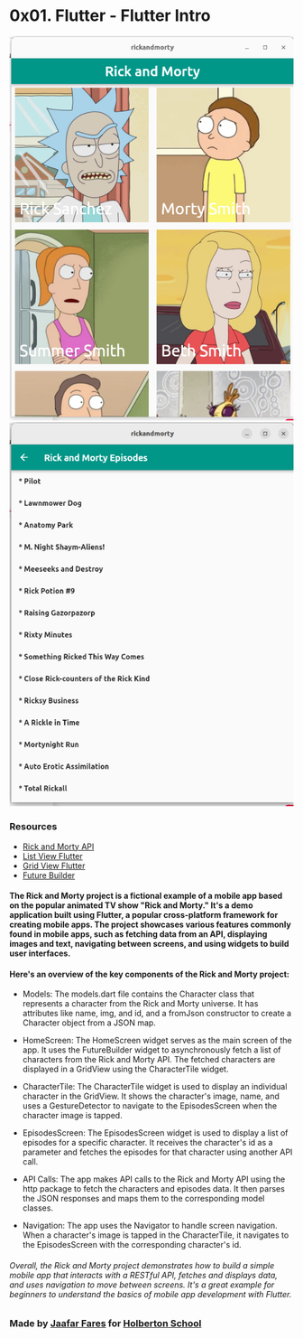 # 0x01. Flutter - Flutter Intro
![Screenshot](1.png) ![Screenshot](2.png)

### Resources

* [Rick and Morty API](https://rickandmortyapi.com/)
* [List View Flutter](https://www.geeksforgeeks.org/listview-builder-in-flutter/)
* [Grid View Flutter](https://www.kindacode.com/article/flutter-gridview-builder-example/)
* [Future Builder](https://api.flutter.dev/flutter/widgets/FutureBuilder-class.html)

#### The Rick and Morty project is a fictional example of a mobile app based on the popular animated TV show "Rick and Morty." It's a demo application built using Flutter, a popular cross-platform framework for creating mobile apps. The project showcases various features commonly found in mobile apps, such as fetching data from an API, displaying images and text, navigating between screens, and using widgets to build user interfaces.

#### Here's an overview of the key components of the Rick and Morty project:

* Models: The models.dart file contains the Character class that represents a character from the Rick and Morty universe. It has attributes like name, img, and id, and a fromJson constructor to create a Character object from a JSON map.

* HomeScreen: The HomeScreen widget serves as the main screen of the app. It uses the FutureBuilder widget to asynchronously fetch a list of characters from the Rick and Morty API. The fetched characters are displayed in a GridView using the CharacterTile widget.

* CharacterTile: The CharacterTile widget is used to display an individual character in the GridView. It shows the character's image, name, and uses a GestureDetector to navigate to the EpisodesScreen when the character image is tapped.

* EpisodesScreen: The EpisodesScreen widget is used to display a list of episodes for a specific character. It receives the character's id as a parameter and fetches the episodes for that character using another API call.

* API Calls: The app makes API calls to the Rick and Morty API using the http package to fetch the characters and episodes data. It then parses the JSON responses and maps them to the corresponding model classes.

* Navigation: The app uses the Navigator to handle screen navigation. When a character's image is tapped in the CharacterTile, it navigates to the EpisodesScreen with the corresponding character's id.

###### Overall, the Rick and Morty project demonstrates how to build a simple mobile app that interacts with a RESTful API, fetches and displays data, and uses navigation to move between screens. It's a great example for beginners to understand the basics of mobile app development with Flutter.



### Made by [Jaafar Fares](https://jaafarfares.github.io/) for [Holberton School](https://www.holbertonschool.com/)
